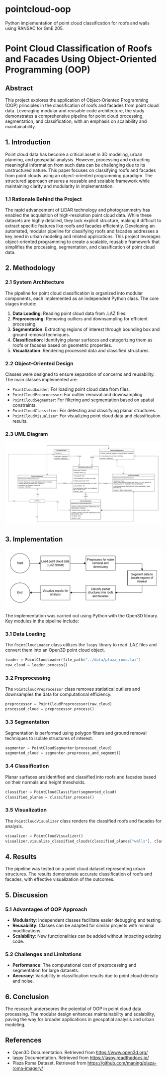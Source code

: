 # pointcloud-oop

Python implementation of point cloud classification for roofs and walls using RANSAC for GmE 205.

# Point Cloud Classification of Roofs and Facades Using Object-Oriented Programming (OOP)

## Abstract

This project explores the application of Object-Oriented Programming (OOP) principles in the classification of roofs and facades from point cloud data. Leveraging modular and reusable code architecture, the study demonstrates a comprehensive pipeline for point cloud processing, segmentation, and classification, with an emphasis on scalability and maintainability.

## 1. Introduction

Point cloud data has become a critical asset in 3D modeling, urban planning, and geospatial analysis. However, processing and extracting meaningful information from such data can be challenging due to its unstructured nature. This paper focuses on classifying roofs and facades from point clouds using an object-oriented programming paradigm. The structured approach ensures a reusable and scalable framework while maintaining clarity and modularity in implementation.

### 1.1 Rationale Behind the Project

The rapid advancement of LiDAR technology and photogrammetry has enabled the acquisition of high-resolution point cloud data. While these datasets are highly detailed, they lack explicit structure, making it difficult to extract specific features like roofs and facades efficiently. Developing an automated, modular pipeline for classifying roofs and facades addresses a key need in urban modeling and related applications. This project leverages object-oriented programming to create a scalable, reusable framework that simplifies the processing, segmentation, and classification of point cloud data.

## 2. Methodology

### 2.1 System Architecture

The pipeline for point cloud classification is organized into modular components, each implemented as an independent Python class. The core stages include:

1. **Data Loading**: Reading point cloud data from .LAZ files.
2. **Preprocessing**: Removing outliers and downsampling for efficient processing.
3. **Segmentation**: Extracting regions of interest through bounding box and ground removal techniques.
4. **Classification**: Identifying planar surfaces and categorizing them as roofs or facades based on geometric properties.
5. **Visualization**: Rendering processed data and classified structures.

### 2.2 Object-Oriented Design

Classes were designed to ensure separation of concerns and reusability. The main classes implemented are:

- `PointCloudLoader`: For loading point cloud data from files.
- `PointCloudPreprocessor`: For outlier removal and downsampling.
- `PointCloudSegmenter`: For filtering and segmentation based on spatial constraints.
- `PointCloudClassifier`: For detecting and classifying planar structures.
- `PointCloudVisualizer`: For visualizing point cloud data and classification results.

### 2.3 UML Diagram

![UML Diagram](assets/uml-dia.png)

## 3. Implementation

![Methodology](assets/Methodology.png)

The implementation was carried out using Python with the Open3D library. Key modules in the pipeline include:

### 3.1 Data Loading

The `PointCloudLoader` class utilizes the `laspy` library to read .LAZ files and convert them into an Open3D point cloud object.

```python
loader = PointCloudLoader(file_path="../data/plaza_roma.laz")
raw_cloud = loader.process()
```

### 3.2 Preprocessing

The `PointCloudPreprocessor` class removes statistical outliers and downsamples the data for computational efficiency.

```python
preprocessor = PointCloudPreprocessor(raw_cloud)
processed_cloud = preprocessor.process()
```

### 3.3 Segmentation

Segmentation is performed using polygon filters and ground removal techniques to isolate structures of interest.

```python
segmenter = PointCloudSegmenter(processed_cloud)
segmented_cloud = segmenter.preprocess_and_segment()
```

### 3.4 Classification

Planar surfaces are identified and classified into roofs and facades based on their normals and height thresholds.

```python
classifier = PointCloudClassifier(segmented_cloud)
classified_planes = classifier.process()
```

### 3.5 Visualization

The `PointCloudVisualizer` class renders the classified roofs and facades for analysis.

```python
visualizer = PointCloudVisualizer()
visualizer.visualize_classified_clouds(classified_planes["walls"], classified_planes["roofs"])
```

## 4. Results

The pipeline was tested on a point cloud dataset representing urban structures. The results demonstrate accurate classification of roofs and facades, with effective visualization of the outcomes.

## 5. Discussion

### 5.1 Advantages of OOP Approach

- **Modularity**: Independent classes facilitate easier debugging and testing.
- **Reusability**: Classes can be adapted for similar projects with minimal modifications.
- **Scalability**: New functionalities can be added without impacting existing code.

### 5.2 Challenges and Limitations

- **Performance**: The computational cost of preprocessing and segmentation for large datasets.
- **Accuracy**: Variability in classification results due to point cloud density and noise.

## 6. Conclusion

The research underscores the potential of OOP in point cloud data processing. The modular design enhances maintainability and scalability, paving the way for broader applications in geospatial analysis and urban modeling.

## References

- Open3D Documentation. Retrieved from https://www.open3d.org/
- laspy Documentation. Retrieved from https://laspy.readthedocs.io/
- Plaza Roma Dataset. Retrieved from https://github.com/maning/plaza-roma-imagery/
